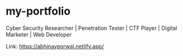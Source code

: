 # my-portfolio
Cyber Security Researcher | Penetration Tester | CTF Player | Digital Marketer | Web Developer

Link: https://abhinavporwal.netlify.app/
